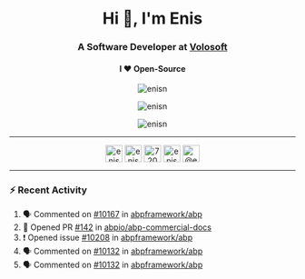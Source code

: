<h1 align="center">Hi 👋, I'm Enis</h1>
<h3 align="center">A Software Developer at <a href="https://volosoft.com/">Volosoft</a></h3>

<h4 align="center"> I ❤ Open-Source</h4>

<p align="center"> <img src="https://komarev.com/ghpvc/?username=enisn" alt="enisn" /> </p>

<p align="center">
<img src="https://github-readme-stats.vercel.app/api/top-langs/?username=enisn&layout=compact" alt="enisn" />
</p>

<p align="center">
<img src="https://github-readme-stats.vercel.app/api?username=enisn&show_icons=true&count_private=true" alt="enisn" />
</p>

<hr />

<p align="center">
<a href="https://dev.to/enisn" target="blank"><img align="center" src="https://cdn.jsdelivr.net/npm/simple-icons@3.0.1/icons/dev-dot-to.svg" alt="enisn" height="30" width="30" /></a>
<a href="https://twitter.com/enisnecipoglu" target="blank"><img align="center" src="https://cdn.jsdelivr.net/npm/simple-icons@3.0.1/icons/twitter.svg" alt="enisnecipoglu" height="30" width="30" /></a>
<a href="https://stackoverflow.com/users/7200126" target="blank"><img align="center" src="https://cdn.jsdelivr.net/npm/simple-icons@3.0.1/icons/stackoverflow.svg" alt="7200126" height="30" width="30" /></a>
<a href="https://instagram.com/enisnecipoglu" target="blank"><img align="center" src="https://cdn.jsdelivr.net/npm/simple-icons@3.0.1/icons/instagram.svg" alt="enisnecipoglu" height="30" width="30" /></a>
<a href="https://medium.com/@enis.necipoglu" target="blank"><img align="center" src="https://cdn.jsdelivr.net/npm/simple-icons@3.0.1/icons/medium.svg" alt="@enis.necipoglu" height="30" width="30" /></a>
</p>

<hr />

### :zap: Recent Activity

<!--START_SECTION:activity-->
1. 🗣 Commented on [#10167](https://github.com/abpframework/abp/issues/10167) in [abpframework/abp](https://github.com/abpframework/abp)
2. 💪 Opened PR [#142](https://github.com/abpio/abp-commercial-docs/pull/142) in [abpio/abp-commercial-docs](https://github.com/abpio/abp-commercial-docs)
3. ❗️ Opened issue [#10208](https://github.com/abpframework/abp/issues/10208) in [abpframework/abp](https://github.com/abpframework/abp)
4. 🗣 Commented on [#10132](https://github.com/abpframework/abp/issues/10132) in [abpframework/abp](https://github.com/abpframework/abp)
5. 🗣 Commented on [#10132](https://github.com/abpframework/abp/issues/10132) in [abpframework/abp](https://github.com/abpframework/abp)
<!--END_SECTION:activity-->
